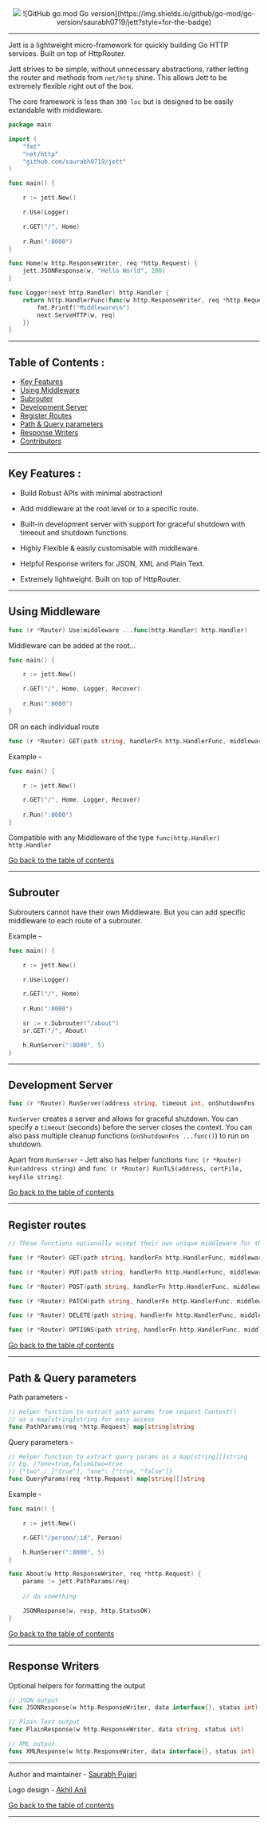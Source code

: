 <div align="center">
    <img src="assets/jett.png">
	![GitHub go.mod Go version](https://img.shields.io/github/go-mod/go-version/saurabh0719/jett?style=for-the-badge)
</div>
<hr>

Jett is a lightweight micro-framework for quickly building Go HTTP services. Built on top of HttpRouter. 

Jett strives to be simple, without unnecessary abstractions, rather letting the router and methods from `net/http` shine. This allows Jett to be extremely flexible right out of the box. 

The core framework is less than `300 loc` but is designed to be easily extandable with middleware.


```go
package main

import (
	"fmt"
	"net/http"
	"github.com/saurabh0719/jett"
)

func main() {

	r := jett.New()

	r.Use(Logger)

	r.GET("/", Home)
	
	r.Run(":8000")
}

func Home(w http.ResponseWriter, req *http.Request) {
	jett.JSONResponse(w, "Hello World", 200)
}

func Logger(next http.Handler) http.Handler {
	return http.HandlerFunc(func(w http.ResponseWriter, req *http.Request) {
		fmt.Printf("Middleware\n")
		next.ServeHTTP(w, req)
	})
}
```

<hr>

<span id="contents"></span>

## Table of Contents :
* [Key Features](#keyfeatures)
* [Using Middleware](#middleware)
* [Subrouter](#subrouter)
* [Development Server](#devserver)
* [Register Routes](#routes)
* [Path & Query parameters](#params)
* [Response Writers](#writers)
* [Contributors](#contributors)

<hr>

<span id="keyfeatures"></span>

## Key Features :
* Build Robust APIs with minimal abstraction! 

* Add middleware at the root level or to a specific route.
* Built-in development server with support for graceful shutdown with timeout and shutdown functions.
* Highly Flexible & easily customisable with middleware.
* Helpful Response writers for JSON, XML and Plain Text.
* Extremely lightweight. Built on top of HttpRouter.

<hr>

<span id="middleware"></span>

## Using Middleware 

```go
func (r *Router) Use(middleware ...func(http.Handler) http.Handler)
```

Middleware can be added at the root... 

```go
func main() {

	r := jett.New()

	r.GET("/", Home, Logger, Recover)
	
	r.Run(":8000")
}
```
OR on each individual route

```go
func (r *Router) GET(path string, handlerFn http.HandlerFunc, middleware ...func(http.Handler) http.Handler)
```

Example - 

```go
func main() {

	r := jett.New()

	r.GET("/", Home, Logger, Recover)
	
	r.Run(":8000")
}
```

Compatible with any Middleware of the type `func(http.Handler) http.Handler`

[Go back to the table of contents](#contents)

<hr>

<span id="subrouter"></span>

## Subrouter 

Subrouters cannot have their own Middleware. But you can add specific middleware to each route of a subrouter. 

Example - 

```go 
func main() {

	r := jett.New()

	r.Use(Logger)

	r.GET("/", Home)
	
	r.Run(":8000")

	sr := r.Subrouter("/about")
	sr.GET("/", About)

	h.RunServer(":8000", 5)
}
```

<hr> 

<span id="devserver"></span>

## Development Server

```go
func (r *Router) RunServer(address string, timeout int, onShutdownFns ...func())
```

`RunServer` creates a server and allows for graceful shutdown. You can specify a `timeout` (seconds) before the server closes the context. You can also pass multiple cleanup functions (`onShutdownFns ...func()`) to run on shutdown.

Apart from `RunServer` - Jett also has helper functions  `func (r *Router) Run(address string)` and `func (r *Router) RunTLS(address, certFile, keyFile string)`.

[Go back to the table of contents](#contents)

<hr>

<span id="routes"></span>

## Register routes 

```go 
// These functions optionally accept their own unique middleware for their handlers

func (r *Router) GET(path string, handlerFn http.HandlerFunc, middleware ...func(http.Handler) http.Handler)

func (r *Router) PUT(path string, handlerFn http.HandlerFunc, middleware ...func(http.Handler) http.Handler)

func (r *Router) POST(path string, handlerFn http.HandlerFunc, middleware ...func(http.Handler) http.Handler)

func (r *Router) PATCH(path string, handlerFn http.HandlerFunc, middleware ...func(http.Handler) http.Handler)

func (r *Router) DELETE(path string, handlerFn http.HandlerFunc, middleware ...func(http.Handler) http.Handler)

func (r *Router) OPTIONS(path string, handlerFn http.HandlerFunc, middleware ...func(http.Handler) http.Handler)
```

[Go back to the table of contents](#contents)

<hr>

<span id="params"></span>

## Path & Query parameters 

Path parameters -
```go
// Helper function to extract path params from request Context()
// as a map[string]string for easy access
func PathParams(req *http.Request) map[string]string
```

Query parameters - 
```go
// Helper function to extract query params as a map[string][]string
// Eg. /?one=true,false&two=true
// {"two" : ["true"], "one": ["true, "false"]}
func QueryParams(req *http.Request) map[string][]string
```

Example - 
```go
func main() {

	r := jett.New()

	r.GET("/person/:id", Person)

	h.RunServer(":8000", 5)
}

func About(w http.ResponseWriter, req *http.Request) {
	params := jett.PathParams(req)
	
    // do something 

	JSONResponse(w, resp, http.StatusOK)
}
```

[Go back to the table of contents](#contents)

<hr>

<span id="writers"></span>

## Response Writers

Optional helpers for formatting the output 

```go 
// JSON output
func JSONResponse(w http.ResponseWriter, data interface{}, status int)

// Plain Text output
func PlainResponse(w http.ResponseWriter, data string, status int)

// XML output
func XMLResponse(w http.ResponseWriter, data interface{}, status int)
```
<hr>

<span id="contributors"></span>
Author and maintainer - [Saurabh Pujari](https://github.com/saurabh0719)

Logo design - [Akhil Anil](https://twitter.com/adakidpv)

[Go back to the table of contents](#contents)

<hr>
